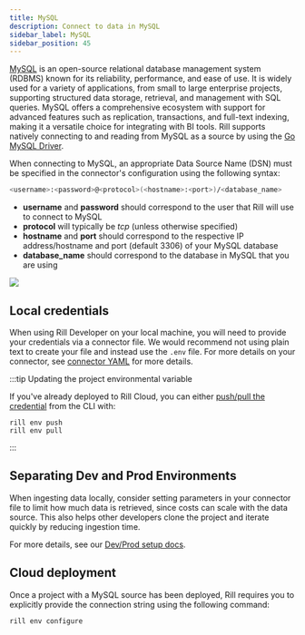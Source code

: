 ```yaml
---
title: MySQL
description: Connect to data in MySQL
sidebar_label: MySQL
sidebar_position: 45
---
```


<!-- WARNING: There are links to this page in source code. If you move it, find and replace the links and consider adding a redirect in docusaurus.config.js. -->

[MySQL](https://dev.mysql.com/doc/refman/8.0/en/introduction.html) is an open-source relational database management system (RDBMS) known for its reliability, performance, and ease of use. It is widely used for a variety of applications, from small to large enterprise projects, supporting structured data storage, retrieval, and management with SQL queries. MySQL offers a comprehensive ecosystem with support for advanced features such as replication, transactions, and full-text indexing, making it a versatile choice for integrating with BI tools. Rill supports natively connecting to and reading from MySQL as a source by using the [Go MySQL Driver](https://github.com/go-sql-driver/mysql).

When connecting to MySQL, an appropriate Data Source Name (DSN) must be specified in the connector's configuration using the following syntax:

```bash
<username>:<password>@<protocol>(<hostname>:<port>)/<database_name>
```
- **username** and **password** should correspond to the user that Rill will use to connect to MySQL
- **protocol** will typically be _tcp_ (unless otherwise specified)
- **hostname** and **port** should correspond to the respective IP address/hostname and port (default 3306) of your MySQL database
- **database_name** should correspond to the database in MySQL that you are using

<img src='/img/connect/connectors/mysql/mysql.png' class='centered' />
<br />

## Local credentials

When using Rill Developer on your local machine, you will need to provide your credentials via a connector file. We would recommend not using plain text to create your file and instead use the `.env` file. For more details on your connector, see [connector YAML](/reference/project-files/connectors#mysql) for more details.

:::tip Updating the project environmental variable

If you've already deployed to Rill Cloud, you can either [push/pull the credential](/manage/project-management/variables-and-credentials#pushing-and-pulling-credentials-to--from-rill-cloud-via-the-cli) from the CLI with:
```
rill env push
rill env pull
```
:::

## Separating Dev and Prod Environments

When ingesting data locally, consider setting parameters in your connector file to limit how much data is retrieved, since costs can scale with the data source. This also helps other developers clone the project and iterate quickly by reducing ingestion time.

For more details, see our [Dev/Prod setup docs](/connect/templating).

## Cloud deployment

Once a project with a MySQL source has been deployed, Rill requires you to explicitly provide the connection string using the following command:

```
rill env configure
```


